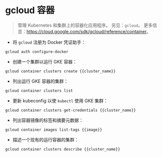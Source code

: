 # gcloud 容器

> 管理 Kubernetes 和集群上的容器化应用程序。
> 另见：`gcloud`。
> 更多信息：<https://cloud.google.com/sdk/gcloud/reference/container>。

- 将 `gcloud` 注册为 Docker 凭证助手：

`gcloud auth configure-docker`

- 创建一个集群以运行 GKE 容器：

`gcloud container clusters create {{cluster_name}}`

- 列出运行 GKE 容器的集群：

`gcloud container clusters list`

- 更新 kubeconfig 以使 `kubectl` 使用 GKE 集群：

`gcloud container clusters get-credentials {{cluster_name}}`

- 列出容器镜像的标签和摘要元数据：

`gcloud container images list-tags {{image}}`

- 描述一个现有的运行容器的集群：

`gcloud container clusters describe {{cluster_name}}`